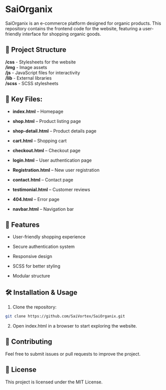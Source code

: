 # SaiOrganix

SaiOrganix is an e-commerce platform designed for organic products. This repository contains the frontend code for the website, featuring a user-friendly interface for shopping organic goods.

## 📂 Project Structure

**/css**          - Stylesheets for the website  
**/img**          - Image assets  
**/js**           - JavaScript files for interactivity  
**/lib**          - External libraries  
**/scss**         - SCSS stylesheets

## 📜 Key Files:

- **index.html** – Homepage

- **shop.html** – Product listing page

- **shop-detail.html** – Product details page

- **cart.html** – Shopping cart

- **checkout.html** – Checkout page

- **login.html** – User authentication page

- **Registration.html** – New user registration

- **contact.html** – Contact page

- **testimonial.html** – Customer reviews

- **404.html** – Error page

- **navbar.html** – Navigation bar

## 🚀 Features

- User-friendly shopping experience

- Secure authentication system

- Responsive design

- SCSS for better styling

- Modular structure

## 🛠 Installation & Usage

1. Clone the repository:
```bash
git clone https://github.com/SaiVortex/SaiOrganix.git
```

2. Open index.html in a browser to start exploring the website.

## 🤝 Contributing

Feel free to submit issues or pull requests to improve the project.

## 📜 License

This project is licensed under the MIT License.
